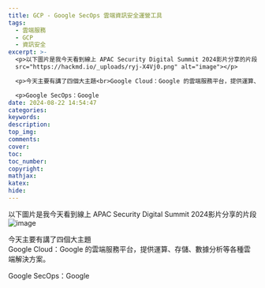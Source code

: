 ```yaml
---
title: GCP - Google SecOps 雲端資訊安全運營工具
tags:
  - 雲端服務
  - GCP
  - 資訊安全
excerpt: >-
  <p>以下圖片是我今天看到線上 APAC Security Digital Summit 2024影片分享的片段<br><img
  src="https://hackmd.io/_uploads/ryj-X4Vj0.png" alt="image"></p>

  <p>今天主要有講了四個大主題<br>Google Cloud：Google 的雲端服務平台，提供運算、存儲、數據分析等各種雲端解決方案。</p>

  <p>Google SecOps：Google
date: 2024-08-22 14:54:47
categories:
keywords:
description:
top_img:
comments:
cover:
toc:
toc_number:
copyright:
mathjax:
katex:
hide:
---
```


以下圖片是我今天看到線上 APAC Security Digital Summit 2024影片分享的片段  
![image](https://hackmd.io/_uploads/ryj-X4Vj0.png)

今天主要有講了四個大主題  
Google Cloud：Google 的雲端服務平台，提供運算、存儲、數據分析等各種雲端解決方案。

Google SecOps：Google
<!-- more -->
